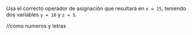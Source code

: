 Usa el correcto operador de asignación que resultará en ``x = 15``, teniendo dos variables ``y = 10`` y ``z = 5``.

//como numeros y letras

